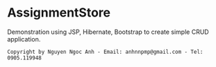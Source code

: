 # AssignmentStore

Demonstration using JSP, Hibernate, Bootstrap to create simple CRUD application.

    Copyright by Nguyen Ngoc Anh - Email: anhnnpmp@gmail.com - Tel: 0905.119948
